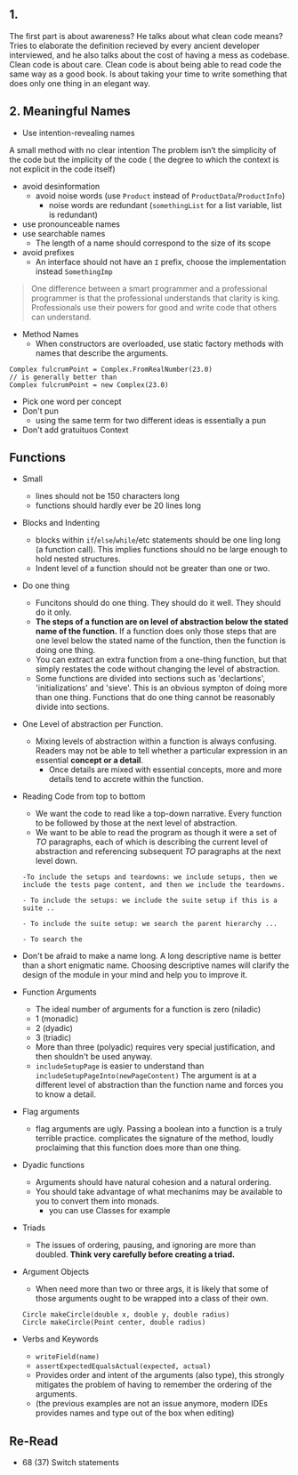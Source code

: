 
## 1.
The first part is about awareness?
He talks about what clean code means?
Tries to elaborate the definition recieved by every ancient developer interviewed, and he also talks about the cost of having a mess as codebase. Clean code is about care. Clean code is about being able to read code the same way as a good book. Is about taking your time to write something that does only one thing in an elegant way.

## 2. Meaningful Names

- Use intention-revealing names

A small method with no clear intention
The problem isn’t the simplicity of the code but the implicity of the code ( the degree to which the context is not explicit in the code itself)

* avoid desinformation
	- avoid noise words (use `Product` instead of `ProductData`/`ProductInfo`)
		+ noise words are redundant (`somethingList` for a list variable, list is redundant)
* use pronounceable names
* use searchable names
	-  The length of a name should correspond to the size of its scope
* avoid prefixes
	- An interface should not have an `I` prefix, choose the implementation instead `SomethingImp`

> One difference between a smart programmer and a professional programmer is that the professional understands that clarity is king. Professionals use their powers for good and write code that others can understand.

* Method Names
	- When constructors are overloaded, use static factory methods with names that describe the arguments.

```
Complex fulcrumPoint = Complex.FromRealNumber(23.0)
// is generally better than
Complex fulcrumPoint = new Complex(23.0)
```

* Pick one word per concept
* Don't pun
	- using the same term for two different ideas is essentially a pun
* Don't add gratuituos Context

## Functions

* Small
	+ lines should not be 150 characters long
	+ functions should hardly ever be 20 lines long
* Blocks and Indenting
	+ blocks within `if`/`else`/`while`/etc statements should be one ling long (a function call). This implies functions should no be large enough to hold nested structures.
	+ Indent level of a function should not be greater than one or two.
* Do one thing
	+ Funcitons should do one thing. They should do it well. They should do it only.
	+ **The steps of a function are on level of abstraction below the stated name of the function.** If a function does only those steps that are one level below the stated name of the function, then the function is doing one thing.
	+ You can extract an extra function from a one-thing function, but that simply restates the code without changing the level of abstraction.
	+ Some functions are divided into sections such as 'declartions', 'initializations' and 'sieve'. This is an obvious sympton of doing more than one thing. Functions that do one thing cannot be reasonably divide into sections.

* One Level of abstraction per Function.
	+ Mixing levels of abstraction within a function is always confusing. Readers may not be able to tell whether a particular expression in an essential **concept or a detail**.
		- Once details are mixed with essential concepts, more and more details tend to accrete within the function.

* Reading Code from top to bottom
	+ We want the code to read like a top-down narrative. Every function to be followed by those at the next level of abstraction.
	+ We want to be able to read the program as though it were a set of *TO* paragraphs, each of which is describing the current level of abstraction and referencing subsequent *TO* paragraphs at the next level down.

	```
	-To include the setups and teardowns: we include setups, then we include the tests page content, and then we include the teardowns.
	
	- To include the setups: we include the suite setup if this is a suite ..
	
	- To include the suite setup: we search the parent hierarchy ...
	
	- To search the 
	```

* Don't be afraid to make a name long. A long descriptive name is better than a short enigmatic name. Choosing descriptive names will clarify the design of the module in your mind and help you to improve it.

* Function Arguments
	+ The ideal number of arguments for a function is zero (niladic)
	+ 1 (monadic)
	+ 2 (dyadic)
	+ 3 (triadic)
	+ More than three (polyadic) requires very special justification, and then shouldn't be used anyway.
	+ `includeSetupPage` is easier to understand than `includeSetupPageInto(newPageContent)` The argument is at a different level of abstraction than the function name and forces you to know a detail.
* Flag arguments
	+ flag arguments are ugly. Passing a boolean into a function is a truly terrible practice. complicates the signature of the method, loudly proclaiming that this function does more than one thing.
* Dyadic functions
	+ Arguments should have natural cohesion and a natural ordering.
	+ You should take advantage of what mechanims may be available to you to convert them into monads.
		- you can use Classes for example
* Triads
	+ The issues of ordering, pausing, and ignoring are more than doubled. **Think very carefully before creating a triad.**

* Argument Objects
	+ When need more than two or three args, it is likely that some of those arguments ought to be wrapped into a class of their own.

	```
	Circle makeCircle(double x, double y, double radius)
	Circle makeCircle(Point center, double radius)
	```
* Verbs and Keywords
	+ `writeField(name)`
	+ `assertExpectedEqualsActual(expected, actual)`
	+ Provides order and intent of the arguments (also type), this strongly mitigates the problem of having to remember the ordering of the arguments.
	+ (the previous examples are not an issue anymore, modern IDEs provides names and type out of the box when editing)


## Re-Read

* 68 (37) Switch statements


